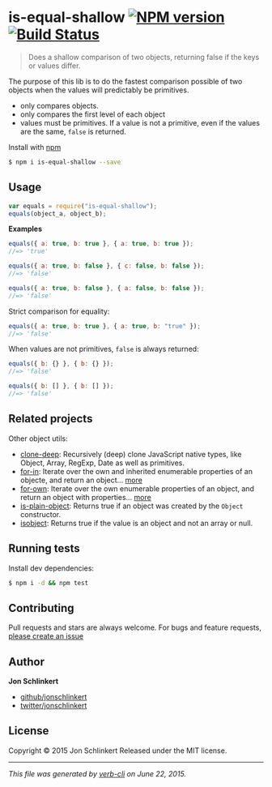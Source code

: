 # is-equal-shallow [![NPM version](https://badge.fury.io/js/is-equal-shallow.svg)](http://badge.fury.io/js/is-equal-shallow) [![Build Status](https://travis-ci.org/jonschlinkert/is-equal-shallow.svg)](https://travis-ci.org/jonschlinkert/is-equal-shallow)

> Does a shallow comparison of two objects, returning false if the keys or values differ.

The purpose of this lib is to do the fastest comparison possible of two objects when the values will predictably be primitives.

- only compares objects.
- only compares the first level of each object
- values must be primitives. If a value is not a primitive, even if the values are the same, `false` is returned.

Install with [npm](https://www.npmjs.com/)

```sh
$ npm i is-equal-shallow --save
```

## Usage

```js
var equals = require("is-equal-shallow");
equals(object_a, object_b);
```

**Examples**

```js
equals({ a: true, b: true }, { a: true, b: true });
//=> 'true'

equals({ a: true, b: false }, { c: false, b: false });
//=> 'false'

equals({ a: true, b: false }, { a: false, b: false });
//=> 'false'
```

Strict comparison for equality:

```js
equals({ a: true, b: true }, { a: true, b: "true" });
//=> 'false'
```

When values are not primitives, `false` is always returned:

```js
equals({ b: {} }, { b: {} });
//=> 'false'

equals({ b: [] }, { b: [] });
//=> 'false'
```

## Related projects

Other object utils:

- [clone-deep](https://github.com/jonschlinkert/clone-deep): Recursively (deep) clone JavaScript native types, like Object, Array, RegExp, Date as well as primitives.
- [for-in](https://github.com/jonschlinkert/for-in): Iterate over the own and inherited enumerable properties of an objecte, and return an object… [more](https://github.com/jonschlinkert/for-in)
- [for-own](https://github.com/jonschlinkert/for-own): Iterate over the own enumerable properties of an object, and return an object with properties… [more](https://github.com/jonschlinkert/for-own)
- [is-plain-object](https://github.com/jonschlinkert/is-plain-object): Returns true if an object was created by the `Object` constructor.
- [isobject](https://github.com/jonschlinkert/isobject): Returns true if the value is an object and not an array or null.

## Running tests

Install dev dependencies:

```sh
$ npm i -d && npm test
```

## Contributing

Pull requests and stars are always welcome. For bugs and feature requests, [please create an issue](https://github.com/jonschlinkert/is-equal-shallow/issues/new)

## Author

**Jon Schlinkert**

- [github/jonschlinkert](https://github.com/jonschlinkert)
- [twitter/jonschlinkert](http://twitter.com/jonschlinkert)

## License

Copyright © 2015 Jon Schlinkert
Released under the MIT license.

---

_This file was generated by [verb-cli](https://github.com/assemble/verb-cli) on June 22, 2015._
